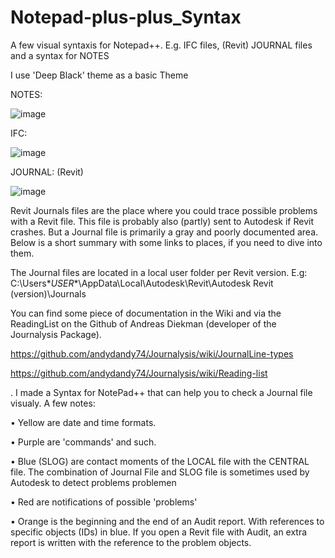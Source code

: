 # Notepad-plus-plus_Syntax
A few visual syntaxis for Notepad++. E.g. IFC files, (Revit) JOURNAL files and a syntax for NOTES

I use 'Deep Black' theme as a basic Theme

NOTES:

![image](https://user-images.githubusercontent.com/7262482/125967327-5d27ae05-c043-4a11-89b3-d7260e953fbc.png)

IFC:

![image](https://user-images.githubusercontent.com/7262482/125968730-2fe615d1-a9a2-490d-81a7-aa03cebe4e20.png)

JOURNAL: (Revit)

![image](https://user-images.githubusercontent.com/7262482/125970900-c4863394-1e1c-47ba-ba5f-ba1fd60c429d.png)


Revit Journals files are the place where you could trace possible problems with a Revit file.
This file is probably also (partly) sent to Autodesk if Revit crashes.
But a Journal file is primarily a gray and poorly documented area.
Below is a short summary with some links to places, if you need to dive into them.


The Journal files are located in a local user folder per Revit version. E.g:
C:\Users\**USER**\AppData\Local\Autodesk\Revit\Autodesk Revit (version)\Journals

You can find some piece of documentation in the Wiki and via the ReadingList on the Github of Andreas Diekman (developer of the Journalysis Package).

https://github.com/andydandy74/Journalysis/wiki/JournalLine-types

https://github.com/andydandy74/Journalysis/wiki/Reading-list


.
I made a Syntax for NotePad++ that can help you to check a Journal file visualy. A few notes:

• Yellow are date and time formats.

• Purple are 'commands' and such.

• Blue (SLOG) are contact moments of the LOCAL file with the CENTRAL file. 
The combination of Journal File and SLOG file is sometimes used by Autodesk to detect problems problemen

• Red are notifications of possible 'problems'

• Orange is the beginning and the end of an Audit report. 
With references to specific objects (IDs) in blue. 
If you open a Revit file with Audit, an extra report is written with the reference to the problem objects.
